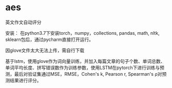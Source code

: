 # aes

英文作文自动评分



 安装：
在python3.7下安装torch，numpy，collections, pandas, math, nltk, sklearn包后，通过pycharm直接打开运行。

因glove文件太大无法上传，需自行下载




基于lstm，使用glove作为词向量训练，并加入每篇文章的句子个数、单词总数、单词平均长度、拼写错误数作为训练参数，使用LSTM在pytorch下进行训练与预测，最后对验证集通过MSE，RMSE，Cohen's k, Pearson r, Spearman's ρ对预测结果进行评分。
